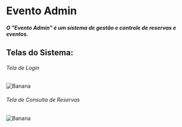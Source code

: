 # Evento Admin

##### O "Evento Admin" é um sistema de gestão e controle de reservas e eventos.
##


## Telas do Sistema:

###### Tela de Login
![Banana](https://github.com/S6NXGOD/pastasmarkdown/blob/master/Tela%20de%20Login.png?raw=true)

###### Tela de Consulta de Reservas
![Banana](https://github.com/S6NXGOD/pastasmarkdown/blob/master/Consulta%20de%20Reserva.png?raw=true)


